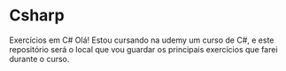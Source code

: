 # Csharp
Exercícios em C#
Olá! Estou cursando na udemy um curso de C#, e este repositório será o local que vou guardar os principais exercícios que farei durante o curso.
